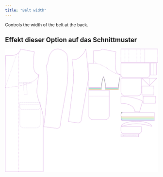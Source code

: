 ```yaml
---
title: "Belt width"
---
```


Controls the width of the belt at the back.

## Effekt dieser Option auf das Schnittmuster

![This image shows the effect of this option by superimposing several variants that have a different value for this option](carlton_beltwidth_sample.svg "Effect of this option on the pattern")
